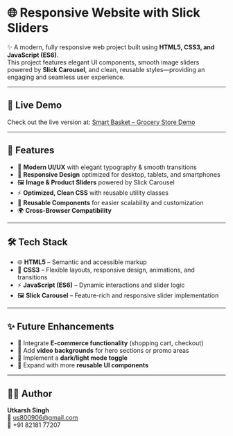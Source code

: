 # 🌐 Responsive Website with Slick Sliders

✨ A modern, fully responsive web project built using **HTML5, CSS3, and JavaScript (ES6)**.  
This project features elegant UI components, smooth image sliders powered by **Slick Carousel**, and clean, reusable styles—providing an engaging and seamless user experience.

---

## 🚀 Live Demo  
Check out the live version at: [Smart Basket – Grocery Store Demo](https://utkarsh-max-arch.github.io/Smart-Basket/)

---

## 🚀 Features  
- 🎨 **Modern UI/UX** with elegant typography & smooth transitions  
- 📱 **Responsive Design** optimized for desktop, tablets, and smartphones  
- 🖼️ **Image & Product Sliders** powered by Slick Carousel  
- ⚡ **Optimized, Clean CSS** with reusable utility classes  
- 🔄 **Reusable Components** for easier scalability and customization  
- 🌍 **Cross-Browser Compatibility**

---

## 🛠️ Tech Stack  
- 🌐 **HTML5** – Semantic and accessible markup  
- 🎨 **CSS3** – Flexible layouts, responsive design, animations, and transitions  
- ⚡ **JavaScript (ES6)** – Dynamic interactions and slider logic  
- 🖼️ **Slick Carousel** – Feature-rich and responsive slider implementation

---

## ✨ Future Enhancements  
- 🛒 Integrate **E-commerce functionality** (shopping cart, checkout)  
- 🎥 Add **video backgrounds** for hero sections or promo areas  
- 🌙 Implement a **dark/light mode toggle**  
- 🧩 Expand with more **reusable UI components**

---

## 🧑‍💻 Author  
**Utkarsh Singh**  
📧 [us800906@gmail.com](mailto:us800906@gmail.com)  
📱 +91 82181 77207  
